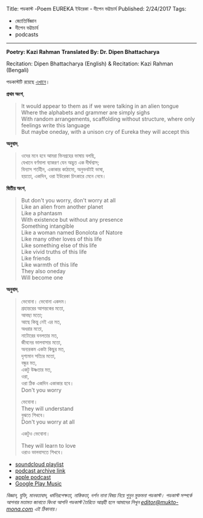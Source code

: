 Title: পডকাস্ট -Poem EUREKA ইউরেকা - দীপেন ভট্টাচার্য
Published: 2/24/2017
Tags:
  - জ্যোতির্বিজ্ঞান
  - দীপেন ভট্টাচার্য
  - podcasts
---

**Poetry: Kazi Rahman**
**Translated By: Dr. Dipen Bhattacharya**
 
Recitation: Dipen Bhattacharya (English) &
Recitation: Kazi Rahman (Bengali)

পডকাস্টটি রয়েছে [এখানে](https://drive.google.com/open?id=1wwp-hhcCEcQ6s65Q-lmAenkKggY_ZUBh)।

**প্রথম অংশ**,

> It would appear to them as if we were talking in an alien tongue <br>
> Where the alphabets and grammer are simply sighs <br>
> With random arrangements, scaffolding without structure, where only feelings write this language <br>
> But maybe oneday, with a unison cry of Eureka they will accept this


**অনুবাদ**,

> ওদের মনে হবে আমরা ভিনগ্রহের ভাষায় বলছি, <br>
> যেখানে বর্ণমালা ব্যাকরণ যেন অদ্ভুত এক দীর্ঘশ্বাস; <br>
> বিন্যাস শর্তহীন, একাকার কাঠামো, অনুভবটাই ভাষা, <br>
> হয়তো, একদিন, ওরা ইউরেকা চিৎকারে মেনে নেবে। 

**দ্বিতীয় অংশ**,

> But don't you worry, don't worry at all <br>
>   Like an alien from another planet <br>
> Like a phantasm <br>
>   With existence but without any presence <br>
>   Something intangible <br>
> Like a woman named Bonolota of Natore <br>
> Like many other loves of this life <br>
> Like something else of this life <br>
> Like vivid truths of this life  <br>
> Like friends <br>
> Like warmth of this life  <br>
> They also oneday <br>
>   Will become one


**অনুবাদ**,

> ভেবোনা। ভেবোনা একদম। <br>
> গ্রহান্তরের আগন্তকের মতো, <br>
> আবছা মতো; <br>
> আছে কিন্তু নেই এর মত, <br>
> অধরার মতো, <br>
> নাটোরের বনলতার মত, <br>
> জীবনের ভালবাসার মতো, <br>
> অন্যরকম একটা কিছুর মত, <br>
> দৃশ্যমান সত্যির মতো, <br>
> বন্ধুর মত, <br>
> একটু উষ্ণতার মত, <br>
> ওরা, <br>
> ওরা ঠিক একদিন একাকার হবে। <br>
> Don't you worry
> 
> ভেবোনা। <br>
> They will understand <br>
> বুঝতে শিখবে। <br>
> Don't you worry at all
> 
> একটুও ভেবোনা।
> 
> They will learn to love <br>
> ওরাও ভালবাসতে শিখবে।


- [soundcloud playlist](https://soundcloud.com/mukto-mona)
- [podcast archive link](http://web.archive.org/web/20191023151006/http://podcast.mukto-mona.com)
- [apple podcast](https://podcasts.apple.com/us/podcast/id1212085883)
- [Google Play Music](https://play.google.com/music/listen#/ps/Izc4javhi5igs66olhdfex42cxa)

_বিজ্ঞান, যুক্তি, মানবতাবাদ, ধর্মনিরপেক্ষতা, নাস্তিকতা, দর্শন নানা বিষয় নিয়ে শুনুন মুক্তমনা পডকাস্ট। পডকাস্ট সম্পর্কে আপনার মতামত জানাতে কিংবা আপনি পডকাস্ট তৈরিতে আগ্রহী হলে আমাদের লিখুন editor@mukto-mona.com এই ঠিকানায়।_
